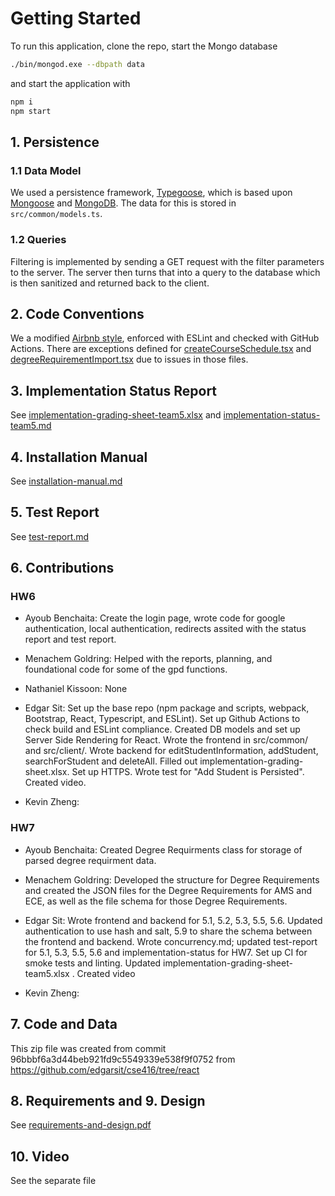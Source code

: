 # Getting Started

To run this application, clone the repo, start the Mongo database

```sh
./bin/mongod.exe --dbpath data
```

and start the application with

```sh
npm i
npm start
```

## 1. Persistence

### 1.1 Data Model

We used a persistence framework, [Typegoose](https://typegoose.github.io/typegoose/), which is based upon [Mongoose](https://mongoosejs.com/) and [MongoDB](https://www.mongodb.com/). The data for this is stored in `src/common/models.ts`.

### 1.2 Queries

Filtering is implemented by sending a GET request with the filter parameters to the server. The server then turns that into a query to the database which is then sanitized and returned back to the client.

## 2. Code Conventions

We a modified [Airbnb style](https://github.com/airbnb/javascript), enforced with ESLint and checked with GitHub Actions. There are exceptions defined for [createCourseSchedule.tsx](src/common/createCourseSchedule.tsx) and [degreeRequirementImport.tsx](src/common/degreeRequirementImport.tsx) due to issues in those files.

## 3. Implementation Status Report

See [implementation-grading-sheet-team5.xlsx](implementation-grading-sheet-team5.xlsx) and [implementation-status-team5.md](implementation-status-team5.md)

## 4. Installation Manual

See [installation-manual.md](installation-manual.md)

## 5. Test Report

See [test-report.md](test-report.md)

## 6. Contributions

### HW6

- Ayoub Benchaita: Create the login page, wrote code for google authentication, local authentication, redirects assited with the status report and test report.

- Menachem Goldring: Helped with the reports, planning, and foundational code for some of the gpd functions.

- Nathaniel Kissoon: None

- Edgar Sit: Set up the base repo (npm package and scripts, webpack, Bootstrap, React, Typescript, and ESLint). Set up Github Actions to check build and ESLint compliance. Created DB models and set up Server Side Rendering for React. Wrote the frontend in src/common/ and src/client/. Wrote backend for editStudentInformation, addStudent, searchForStudent and deleteAll. Filled out implementation-grading-sheet.xlsx. Set up HTTPS. Wrote test for "Add Student is Persisted". Created video.

- Kevin Zheng:

### HW7

- Ayoub Benchaita: Created Degree Requirments class for storage of parsed degree requirment data.

- Menachem Goldring: Developed the structure for Degree Requirements and created the JSON files for the Degree Requirements for AMS and ECE, as well as the file schema for those Degree Requirements.

- Edgar Sit: Wrote frontend and backend for 5.1, 5.2, 5.3, 5.5, 5.6. Updated authentication to use hash and salt, 5.9 to share the schema between the frontend and backend. Wrote concurrency.md; updated test-report for 5.1, 5.3, 5.5, 5.6 and implementation-status for HW7. Set up CI for smoke tests and linting. Updated implementation-grading-sheet-team5.xlsx . Created video

- Kevin Zheng:

## 7. Code and Data

This zip file was created from commit 96bbbf6a3d44beb921fd9c5549339e538f9f0752 from <https://github.com/edgarsit/cse416/tree/react>

## 8. Requirements and 9. Design

See [requirements-and-design.pdf](requirements-and-design.pdf)

## 10. Video

See the separate file

